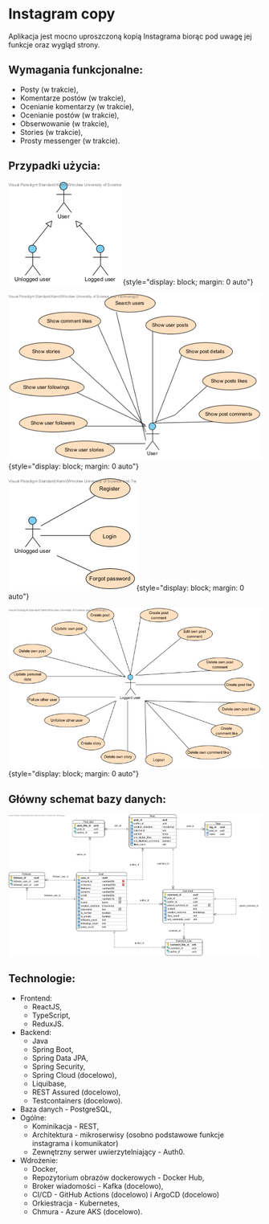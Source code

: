 # Instagram copy 
Aplikacja jest mocno uproszczoną kopią Instagrama biorąc pod uwagę jej funkcje oraz wygląd strony.       

## Wymagania funkcjonalne:
* Posty (w trakcie),
* Komentarze postów (w trakcie),
* Ocenianie komentarzy (w trakcie),
* Ocenianie postów (w trakcie),
* Obserwowanie (w trakcie),
* Stories (w trakcie),
* Prosty messenger (w trakcie).

## Przypadki użycia:
![Dziedziczenie aktorów](project/inheritance.png){style="display: block; margin: 0 auto"}

![Użytkownik](project/user.png){style="display: block; margin: 0 auto"}

![Unlogged user](project/unlogged-user.png){style="display: block; margin: 0 auto"}

![Logged user](project/logged-user.png){style="display: block; margin: 0 auto"}

## Główny schemat bazy danych:
![Główny schemat bazy danych](project/instagram.png)

## Technologie:
* Frontend:
    * ReactJS,
    * TypeScript,
    * ReduxJS.
* Backend:
    * Java
    * Spring Boot,
    * Spring Data JPA,
    * Spring Security,
	* Spring Cloud (docelowo),
	* Liquibase,
	* REST Assured (docelowo),
	* Testcontainers (docelowo).
 * Baza danych - PostgreSQL,
 * Ogólne:
    * Kominikacja - REST,
	* Architektura - mikroserwisy (osobno podstawowe funkcje instagrama i komunikator)
    * Zewnętrzny serwer uwierzytelniający - Auth0.
 * Wdrożenie:
    * Docker,
    * Repozytorium obrazów dockerowych - Docker Hub,
	* Broker wiadomości - Kafka (docelowo),
	* CI/CD - GitHub Actions (docelowo) i ArgoCD (docelowo)
    * Orkiestracja - Kubernetes,
    * Chmura - Azure AKS (docelowo).
